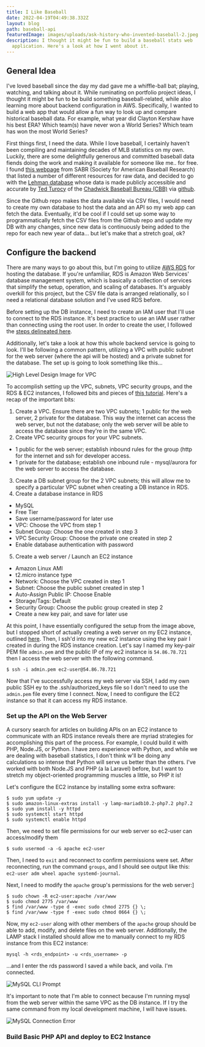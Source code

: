 ```yaml
---
title: I Like Baseball
date: 2022-04-19T04:49:38.332Z
layout: blog
path: baseball-api
featuredImage: images/uploads/ask-history-who-invented-baseball-2.jpeg
description: I thought it might be fun to build a baseball stats web
  application. Here's a look at how I went about it.
---
```

## General Idea

I've loved baseball since the day my dad gave me a whiffle-ball bat; playing, watching, and talking about it. While ruminating on portfolio project ideas, I thought it might be fun to be build something baseball-related, while also learning more about backend configuration in AWS.  Specifically, I wanted to build a web app that would allow a fun way to look up and compare historical baseball data. For example, what year did Clayton Kershaw have his best ERA? Which team(s) have never won a World Series? Which team has won the most World Series?

First things first, I need the data. While I love baseball, I certainly haven't been compiling and maintaining decades of MLB statistics on my own. Luckily, there are some delightfully generous and committed baseball data fiends doing the work and making it available for someone like me.. for free. I found [this webpage](https://sabr.org/sabermetrics/data) from SABR (Society for American Baseball Research) that listed a number of different resources for raw data, and decided to go with the [Lehman database](https://www.seanlahman.com/baseball-archive/statistics) whose data is made publicly accessible and accurate by [Ted Turocy](https://twitter.com/theodoreturocy) of the [Chadwick Baseball Bureau (CBB)](http://www.chadwick-bureau.com/) via [github](https://github.com/chadwickbureau/baseballdatabank).

Since the Github repo makes the data available via CSV files, I would need to create my own database to host the data and an API so my web app can fetch the data. Eventually, it'd be cool if I could set up some way to programmatically fetch the CSV files from the Github repo and update my DB with any changes, since new data is continuously being added to the repo for each new year of data... but let's make that a stretch goal, ok?

## Configure the backend

There are many ways to go about this, but I'm going to utilize [AWS RDS](https://aws.amazon.com/rds/) for hosting the database. If you're unfamiliar, RDS is Amazon Web Services' database management system, which is basically a collection of services that simplify the setup, operation, and scaling of databases. It's arguably overkill for this project, but the CSV file data is arranged relationally, so I need a relational database solution and I've used RDS before.

Before setting up the DB instance, I need to create an IAM user that I'll use to connect to the RDS instance. It's best practice to use an IAM user rather than connecting using the root user. In order to create the user, I followed the [steps delineated here](https://docs.aws.amazon.com/AmazonRDS/latest/UserGuide/CHAP_SettingUp.html).

Additionally, let's take a look at how this whole backend service is going to look. I'll be following a common pattern, utilizing a VPC with public subnet for the web server (where the api will be hosted) and a private subnet for the database. The set up is going to look something like this...

![High Level Design Image for VPC](images/uploads/con-vpc-sec-grp.png)

To accomplish setting up the VPC, subnets, VPC security groups, and the RDS & EC2 instances, I followed bits and pieces of [this tutorial](https://docs.aws.amazon.com/AmazonRDS/latest/UserGuide/CHAP_Tutorials.WebServerDB.CreateVPC.html). Here's a recap of the important bits:

1. Create a VPC. Ensure there are two VPC subnets; 1 public for the web server, 2 private for the database. This way the internet can access the web server, but not the database; only the web server will be able to access the database since they're in the same VPC.
2. Create VPC security groups for your VPC subnets.
  - 1 public for the web server; establish inbound rules for the group (http for the internet and ssh for developer access.
  - 1 private for the database; establish one inbound rule - mysql/aurora for the web server to access the database.
3. Create a DB subnet group for the 2 VPC subnets; this will allow me to specify a particular VPC subnet when creating a DB instance in RDS.
4. Create a database instance in RDS
  - MySQL
  - Free Tier
  - Save username/password for later use
  - VPC: Choose the VPC from step 1
  - Subnet Group: Choose the one created in step 3
  - VPC Security Group: Choose the private one created in step 2
  - Enable database authentication with password
5. Create a web server / Launch an EC2 instance
  - Amazon Linux AMI
  - t2.micro instance type
  - Network: Choose the VPC created in step 1
  - Subnet: Choose the public subnet created in step 1
  - Auto-Assign Public IP: Choose Enable
  - Storage/Tags: Default
  - Security Group: Choose the public group created in step 2
  - Create a new key pair, and save for later use

At this point, I have essentially configured the setup from the image above, but I stopped short of actually creating a web server on my EC2 instance, outlined [here](https://docs.aws.amazon.com/AmazonRDS/latest/UserGuide/CHAP_Tutorials.WebServerDB.CreateWebServer.html). Then, I ssh'd into my new ec2 instance using the key pair I created in during the RDS instance creation. Let's say I named my key-pair PEM file `admin.pem` and the public IP of my ec2 instance is `54.86.78.721` then I access the web server with the following command.

```$ ssh -i admin.pem ec2-user@54.86.78.721```

Now that I've successfully access my web server via SSH, I add my own public SSH ey to the .ssh/authorized_keys file so I don't need to use the `admin.pem` file every time I connect. Now, I need to configure the EC2 instance so that it can access my RDS instance. 

### Set up the API on the Web Server

A cursory search for articles on building APIs on an EC2 instance to communicate with an RDS instance reveals there are myriad strategies for accomplishing this part of the process. For example, I could build it with PHP, Node.JS, or Python. I have zero experience with Python, and while we are dealing with baseball statistics, I don't think w'll be doing any calculations so intense that Python will serve us better than the others. I've worked with both Node.JS and PHP (a la Laravel) before, but I want to stretch my object-oriented programming muscles a little, so PHP it is!

Let's configure the EC2 instance by installing some extra software:

```
$ sudo yum update -y
$ sudo amazon-linux-extras install -y lamp-mariadb10.2-php7.2 php7.2
$ sudo yum install -y httpd
$ sudo systemctl start httpd
$ sudo systemctl enable httpd
```
Then, we need to set file permissions for our web server so ec2-user can access/modify them

```$ sudo usermod -a -G apache ec2-user```

Then, I need to `exit` and reconnect to confirm permissions were set. After reconnecting, run the command `groups`, and I should see output like this: `ec2-user adm wheel apache systemd-journal`.

Next, I need to modify the `apache` group's permissions for the web server:]

```
$ sudo chown -R ec2-user:apache /var/www
$ sudo chmod 2775 /var/www
$ find /var/www -type d -exec sudo chmod 2775 {} \;
$ find /var/www -type f -exec sudo chmod 0664 {} \;
```

Now, my `ec2-user` along with other members of the `apache` group should be able to add, modify, and delete files on the web server. Additionally, the LAMP stack I installed should allow me to manually connect to my RDS instance from this EC2 instance:

```mysql -h <rds_endpoint> -u <rds_username> -p```

...and I enter the rds password I saved a while back, and voila. I'm connected.

![MySQL CLI Prompt](images/uploads/mysql-cli-prompt.jpg)

It's important to note that I'm able to connect because I'm running mysql from the web server within the same VPC as the DB instance. If I try the same command from my local development machine, I will have issues.

![MySQL Connection Error](images/uploads/mysql-cli-error.jpg)

### Build Basic PHP API and deploy to EC2 Instance

